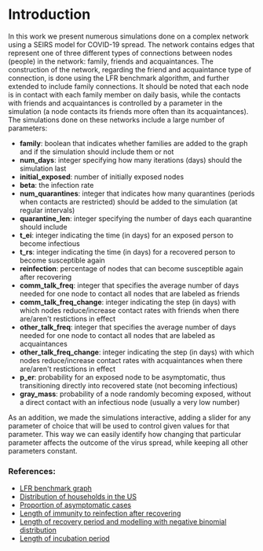 # Introduction

In this work we present numerous simulations done on a complex network using a SEIRS model for COVID-19 spread. The network contains edges that represent one of three different types of connections between nodes (people) in the network: family, friends and acquaintances. The construction of the network, regarding the friend and acquaintance type of connection, is done using the LFR benchmark algorithm, and further extended to include family connections. It should be noted that each node is in contact with each family member on daily basis, while the contacts with friends and acquaintances is controlled by a parameter in the simulation (a node contacts its friends more often than its acquaintances). The simulations done on these networks include a large number of parameters:
- **family**: boolean that indicates whether families are added to the graph and if the simulation should include them or not
- **num_days**: integer specifying how many iterations (days) should the simulation last
- **initial_exposed**: number of initially exposed nodes
- **beta**: the infection rate
- **num_quarantines**: integer that indicates how many quarantines (periods when contacts are restricted) should be added to the simulation (at regular intervals)
- **quarantine_len**: integer specifying the number of days each quarantine should include
- **t_ei**: integer indicating the time (in days) for an exposed person to become infectious
- **t_rs**: integer indicating the time (in days) for a recovered person to become susceptible again
- **reinfection**: percentage of nodes that can become susceptible again after recovering
- **comm_talk_freq**: integer that specifies the average number of days needed for one node to contact all nodes that are labeled as friends
- **comm_talk_freq_change**: integer indicating the step (in days) with which nodes reduce/increase contact rates with friends when there are/aren't restictions in effect
- **other_talk_freq**: integer that specifies the average number of days needed for one node to contact all nodes that are labeled as acquaintances
- **other_talk_freq_change**: integer indicating the step (in days) with which nodes reduce/increase contact rates with acquaintances when there are/aren't restictions in effect
- **p_er**: probability for an exposed node to be asymptomatic, thus transitioning directly into recovered state (not becoming infectious)
- **gray_mass**: probability of a node randomly becoming exposed, without a direct contact with an infectious node (usually a very low number)

As an addition, we made the simulations interactive, adding a slider for any parameter of choice that will be used to control given values for that parameter. This way we can easily identify how changing that particular parameter affects the outcome of the virus spread, while keeping all other parameters constant. 

### References:
- [LFR benchmark graph](https://en.wikipedia.org/wiki/Lancichinetti%E2%80%93Fortunato%E2%80%93Radicchi_benchmark)
- [Distribution of households in the US](https://www.statista.com/statistics/242189/disitribution-of-households-in-the-us-by-household-size/)
- [Proportion of asymptomatic cases](http://med.stanford.edu/content/dam/sm/id/documents/COVID/AsymptCOVID_TransmissionShip.pdf)
- [Length of immunity to reinfection after recovering](https://www.nejm.org/doi/full/10.1056/NEJMoa2034545)
- [Length of recovery period and modelling with negative binomial distribution](https://www.medrxiv.org/content/10.1101/2020.04.17.20069724v1.full.pdf?fbclid=IwAR0C_O-aZqGgcmmOnHkI3Eo_joKPsxjvClSgL5SvLFFNEhuNYzX-1Filvqo)
- [Length of incubation period](https://www.acpjournals.org/doi/full/10.7326/M20-0504)